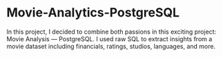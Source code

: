# Movie-Analytics-PostgreSQL
In this project, I decided to combine both passions in this exciting project: Movie Analysis — PostgreSQL. I used raw SQL to extract insights from a movie dataset including financials, ratings, studios, languages, and more.
